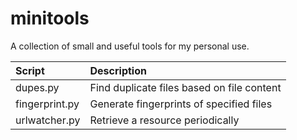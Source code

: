 minitools
=========

A collection of small and useful tools for my personal use.

Script          | Description
:---------------|:-------------
dupes.py        | Find duplicate files based on file content
fingerprint.py  | Generate fingerprints of specified files
urlwatcher.py   | Retrieve a resource periodically